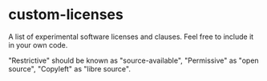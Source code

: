 # custom-licenses
A list of experimental software licenses and clauses. Feel free to include it in your own code.

"Restrictive" should be known as "source-available",
"Permissive" as "open source",
"Copyleft" as "libre source".
